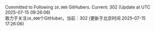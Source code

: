 Committed to Following `10,000` GitHubers. Current: <!-- FOLLOWING_COUNT -->302<!-- FOLLOWING_COUNT --> (Update at UTC <!-- LAST_UPDATED -->2025-07-15 09:26:06<!-- LAST_UPDATED -->)<br>
致力于关注`10,000`个GitHuber。当前：<!-- FOLLOWING_COUNT -->302<!-- FOLLOWING_COUNT --> (更新于北京时间 <!-- LAST_UPDATED_CST -->2025-07-15 17:26:06<!-- LAST_UPDATED_CST -->)
